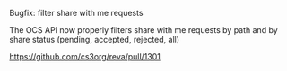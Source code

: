 Bugfix: filter share with me requests

The OCS API now properly filters share with me requests by path and by share status (pending, accepted, rejected, all)

https://github.com/cs3org/reva/pull/1301